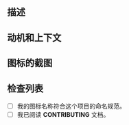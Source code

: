 <!--- 👆在上面的标题中简要的写明你的改动 -->

## 描述
<!--- 详细描述你的改动 -->

## 动机和上下文
<!--- 为什么需要这次改动？想解决什么问题？ -->
<!--- 如果是修复一个 issue，请关联上它。 -->

## 图标的截图

## 检查列表
<!--- 请阅读以下👇所有的检查项，完成了就在前端打“x”。 -->
<!--- 如果对其中的任何一项不明白，不要讨厌提问。我们会帮你解决的！ -->
- [ ] 我的图标名称符合这个项目的命名规范。
- [ ] 我已阅读 **CONTRIBUTING** 文档。

